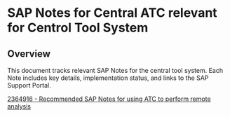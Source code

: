# SAP Notes for Central ATC relevant for Centrol Tool System

## Overview
This document tracks relevant SAP Notes for the central tool system. Each Note includes key details, implementation status, and links to the SAP Support Portal.

[2364916 - Recommended SAP Notes for using ATC to perform remote analysis](https://me.sap.com/notes/2364916)
